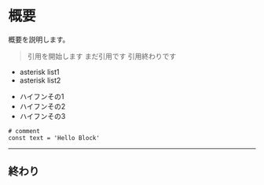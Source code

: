 # 概要
概要を説明します。

> 引用を開始します
> まだ引用です
> 引用終わりです

* asterisk list1
* asterisk list2

- ハイフンその1
- ハイフンその2
- ハイフンその3

```
# comment
const text = 'Hello Block'
```
---
## 終わり

